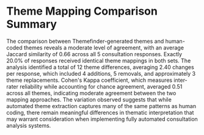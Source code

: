 # Theme Mapping Comparison Summary

The comparison between Themefinder-generated themes and human-coded themes reveals a moderate level of agreement, with an average Jaccard similarity of 0.66 across all 5 consultation responses. Exactly 20.0% of responses received identical theme mappings in both sets. The analysis identified a total of 12 theme differences, averaging 2.40 changes per response, which included 4 additions, 5 removals, and approximately 3 theme replacements. Cohen's Kappa coefficient, which measures inter-rater reliability while accounting for chance agreement, averaged 0.51 across all themes, indicating moderate agreement between the two mapping approaches. The variation observed suggests that while automated theme extraction captures many of the same patterns as human coding, there remain meaningful differences in thematic interpretation that may warrant consideration when implementing fully automated consultation analysis systems.
